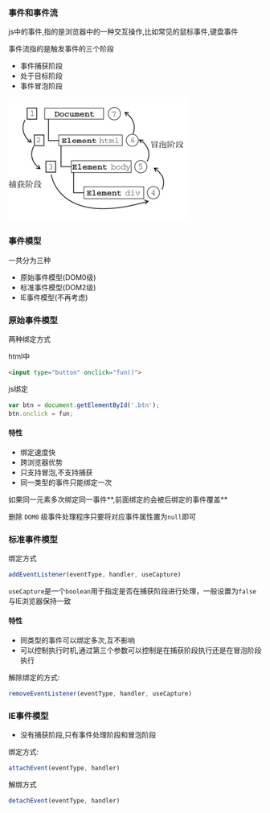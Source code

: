 ### 事件和事件流

js中的事件,指的是浏览器中的一种交互操作,比如常见的鼠标事件,键盘事件

事件流指的是触发事件的三个阶段

- 事件捕获阶段
- 处于目标阶段
- 事件冒泡阶段

![img](../image/3e9a6450-74cf-11eb-85f6-6fac77c0c9b3.png)

### 事件模型

一共分为三种

- 原始事件模型(DOM0级)
- 标准事件模型(DOM2级)
- IE事件模型(不再考虑)

### 原始事件模型

两种绑定方式

html中

```html
<input type="button" onclick="fun()">
```

js绑定

```js
var btn = document.getElementById('.btn');
btn.onclick = fun;
```

#### 特性

- 绑定速度快
- 跨浏览器优势
- 只支持冒泡,不支持捕获
- 同一类型的事件只能绑定一次

如果同一元素多次绑定同一事件**,前面绑定的会被后绑定的事件覆盖**

删除 `DOM0` 级事件处理程序只要将对应事件属性置为`null`即可

### 标准事件模型

绑定方式

```js
addEventListener(eventType, handler, useCapture)
```

`useCapture`是一个`boolean`用于指定是否在捕获阶段进行处理，一般设置为`false`与IE浏览器保持一致

#### 特性

- 同类型的事件可以绑定多次,互不影响
- 可以控制执行时机,通过第三个参数可以控制是在捕获阶段执行还是在冒泡阶段执行

解除绑定的方式:

```js
removeEventListener(eventType, handler, useCapture)
```

### IE事件模型

- 没有捕获阶段,只有事件处理阶段和冒泡阶段

绑定方式:

```js
attachEvent(eventType, handler)
```

解绑方式

```js
detachEvent(eventType, handler)
```

















